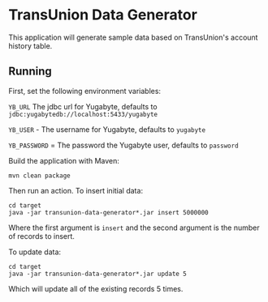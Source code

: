 # TransUnion Data Generator

This application will generate sample data based on TransUnion's account history table.

## Running

First, set the following environment variables:

`YB_URL` The jdbc url for Yugabyte, defaults to `jdbc:yugabytedb://localhost:5433/yugabyte`

`YB_USER` - The username for Yugabyte, defaults to `yugabyte`

`YB_PASSWORD` = The password the Yugabyte user, defaults to `password`

Build the application with Maven:

`mvn clean package`

Then run an action. To insert initial data:

```
cd target
java -jar transunion-data-generator*.jar insert 5000000
```

Where the first argument is `insert` and the second argument is the number of records to insert.

To update data:

```
cd target
java -jar transunion-data-generator*.jar update 5
```
Which will update all of the existing records 5 times.
